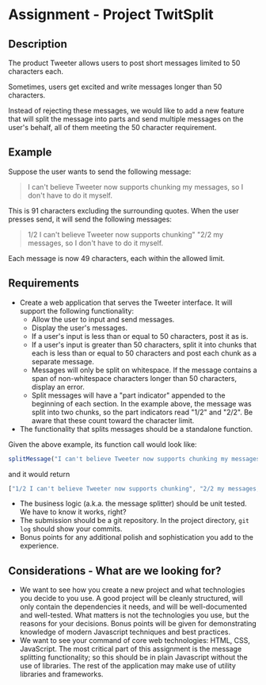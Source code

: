 # Assignment - Project TwitSplit

## Description

The product Tweeter allows users to post short messages limited to 50 characters each.

Sometimes, users get excited and write messages longer than 50 characters.

Instead of rejecting these messages, we would like to add a new feature that will split the message into parts and send multiple messages on the user's behalf, all of them meeting the 50 character requirement.

## Example

Suppose the user wants to send the following message:

> I can't believe Tweeter now supports chunking my messages, so I don't have to do it myself.

This is 91 characters excluding the surrounding quotes. When the user presses send, it will send the following messages:

> 1/2 I can't believe Tweeter now supports chunking" "2/2 my messages, so I don't have to do it myself.

Each message is now 49 characters, each within the allowed limit.

## Requirements

* Create a web application that serves the Tweeter interface. It will support the following functionality:
  * Allow the user to input and send messages.
  * Display the user's messages.
  * If a user's input is less than or equal to 50 characters, post it as is.
  * If a user's input is greater than 50 characters, split it into chunks that each is less than or equal to 50 characters and post each chunk as a separate message.
  * Messages will only be split on whitespace. If the message contains a span of non-whitespace characters longer than 50 characters, display an error.
  * Split messages will have a "part indicator" appended to the beginning of each section. In the example above, the message was split into two chunks, so the part indicators read "1/2" and "2/2". Be aware that these count toward the character limit.
* The functionality that splits messages should be a standalone function.

Given the above example, its function call would look like:
```javascript
splitMessage("I can't believe Tweeter now supports chunking my messages, so I don't have to do it myself.")
```

and it would return

```javascript
["1/2 I can't believe Tweeter now supports chunking", "2/2 my messages, so I don't have to do it myself."]
```
* The business logic (a.k.a. the message splitter) should be unit tested. We have to know it works, right?
* The submission should be a git repository. In the project directory, `git log` should show your commits.
* Bonus points for any additional polish and sophistication you add to the experience.

## Considerations - What are we looking for?

* We want to see how you create a new project and what technologies you decide to you use. A good project will be cleanly structured, will only contain the dependencies it needs, and will be well-documented and well-tested. What matters is not the technologies you use, but the reasons for your decisions. Bonus points will be given for demonstrating knowledge of modern Javascript techniques and best practices.
* We want to see your command of core web technologies: HTML, CSS, JavaScript. The most critical part of this assignment is the message splitting functionality; so this should be in plain Javascript without the use of libraries. The rest of the application may make use of utility libraries and frameworks.
